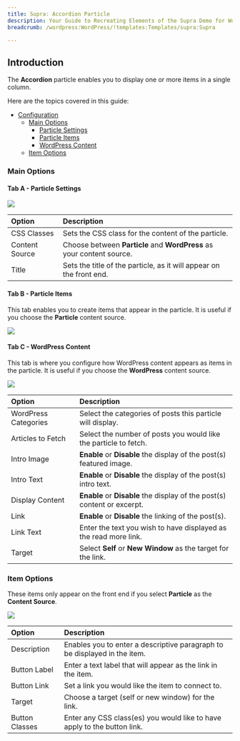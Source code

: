 ```yaml
---
title: Supra: Accordion Particle
description: Your Guide to Recreating Elements of the Supra Demo for WordPress
breadcrumb: /wordpress:WordPress/!templates:Templates/supra:Supra

---
```


## Introduction

The **Accordion** particle enables you to display one or more items in a single column.

Here are the topics covered in this guide:

* [Configuration](#configuration)
    - [Main Options](#main-options)
        + [Particle Settings](#tab-a---particle-settings)
        + [Particle Items](#tab-b---particle-items)
        + [WordPress Content](#tab-c---wordpress-content)
    - [Item Options](#item-options)

### Main Options 

#### Tab A - Particle Settings

![](assets/particle_accordion2.jpeg)

| Option         | Description                                                           |
| :-----         | :-----                                                                |
| CSS Classes    | Sets the CSS class for the content of the particle.                   |
| Content Source | Choose between **Particle** and **WordPress** as your content source. |
| Title          | Sets the title of the particle, as it will appear on the front end.   |

#### Tab B - Particle Items

This tab enables you to create items that appear in the particle. It is useful if you choose the **Particle** content source.

![](assets/particle_accordion3.jpeg)

#### Tab C - WordPress Content

This tab is where you configure how WordPress content appears as items in the particle. It is useful if you choose the **WordPress** content source.

![](assets/particle_accordion4.jpeg)

| Option            | Description                                                                 |
| :-----            | :-----                                                                      |
| WordPress Categories | Select the categories of posts this particle will display.               |
| Articles to Fetch | Select the number of posts you would like the particle to fetch.         |
| Intro Image       | **Enable** or **Disable** the display of the post(s) featured image.     |
| Intro Text        | **Enable** or **Disable** the display of the post(s) intro text.         |
| Display Content   | **Enable** or **Disable** the display of the post(s) content or excerpt. |
| Link              | **Enable** or **Disable** the linking of the post(s).                    |
| Link Text         | Enter the text you wish to have displayed as the read more link.            |
| Target            | Select **Self** or **New Window** as the target for the link.               |

### Item Options

These items only appear on the front end if you select **Particle** as the **Content Source**.

![](assets/particle_accordion5.jpeg)

| Option         | Description                                                               |
| :-----         | :-----                                                                    |
| Description    | Enables you to enter a descriptive paragraph to be displayed in the item. |
| Button Label   | Enter a text label that will appear as the link in the item.              |
| Button Link    | Set a link you would like the item to connect to.                         |
| Target         | Choose a target (self or new window) for the link.                        |
| Button Classes | Enter any CSS class(es) you would like to have apply to the button link.  |
